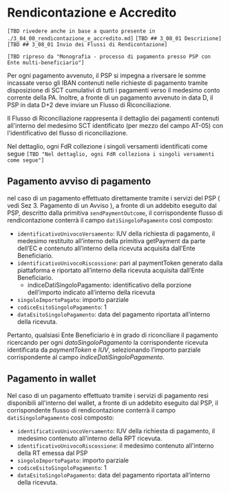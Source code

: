 Rendicontazione e Accredito
===========================

`[TBD rivedere anche in base a quanto presente in ./3_04_00_rendicontazione_e_accredito.md]`
`[TBD ## 3_08_01 Descrizione]`
`[TBD ## 3_08_01 Invio dei Flussi di Rendicontazione]`

`[TBD ripreso da "Monografia - processo di pagamento presso PSP con Ente multi-beneficiario"]`

Per ogni pagamento avvenuto, il PSP si impegna a riversare le somme incassate verso gli IBAN contenuti nelle richieste di pagamento tramite disposizione di SCT cumulativi di tutti i pagamenti verso il medesimo conto corrente della PA.
Inoltre, a fronte di un pagamento avvenuto in data D, il PSP in data D+2 deve inviare un Flusso di Riconciliazione.

Il Flusso di Riconciliazione rappresenta il dettaglio dei pagamenti  contenuti all'interno del medesimo SCT identificato (per mezzo del campo AT-05) con l'identificativo del flusso di riconciliazione.

Nel dettaglio, ogni FdR collezione i singoli versamenti identificati come segue
`[TBD "Nel dettaglio, ogni FdR colleziona i singoli versamenti come segue"]`
## Pagamento avviso di pagamento

nel caso di un pagamento effettuato direttamente tramite i servizi del PSP ( vedi Sez 3. Pagamento di un Avviso ), a fronte di un addebito eseguito dal PSP, descritto dalla primitiva `sendPaymentOutcome`, il corrispondente flusso di rendicontazione conterrà il campo `datiSingoloPagamento` così composto:

* `identificativoUnivocoVersamento`: IUV della richiesta di pagamento, il medesimo restituito all’interno della primitiva getPayment da parte dell’EC e contenuto all’interno della ricevuta acquisita dall’Ente Beneficiario.
* `identificativoUnivocoRiscossione`: pari al paymentToken generato dalla piattaforma e riportato all’interno della ricevuta acquisita dall’Ente Beneficiario.
	* indiceDatiSingoloPagamento: identificativo della porzione dell’importo indicato all’interno della ricevuta
* `singoloImportoPagato`: importo parziale
* `codiceEsitoSingoloPagamento`: 1
* `dataEsitoSingoloPagamento`: data del pagamento riportata all’interno della ricevuta.

Pertanto, qualsiasi Ente Beneficiario è in grado di riconciliare il pagamento ricercando per ogni _datoSingoloPagamento_ la corrispondente ricevuta identificata da _paymentToken_ e _IUV_, selezionando l’importo parziale corrispondente al campo _indiceDatiSingoloPagamento_.

## Pagamento in wallet

Nel caso di un pagamento effettuato tramite i servizi di pagamento resi disponibili all'interno del wallet, a fronte di un addebito eseguito dal PSP, il corrispondente flusso di rendicontazione conterrà il campo `datiSingoloPagamento` così composto:

* `identificativoUnivocoVersamento`: IUV della richiesta di pagamento, il medesimo contenuto all'interno della RPT ricevuta.
* `identificativoUnivocoRiscossione`: il medesimo contenuto all'interno della RT emessa dal PSP
* `singoloImportoPagato`: importo parziale
* `codiceEsitoSingoloPagamento`: 1
* `dataEsitoSingoloPagamento`: data del pagamento riportata all’interno della ricevuta.
